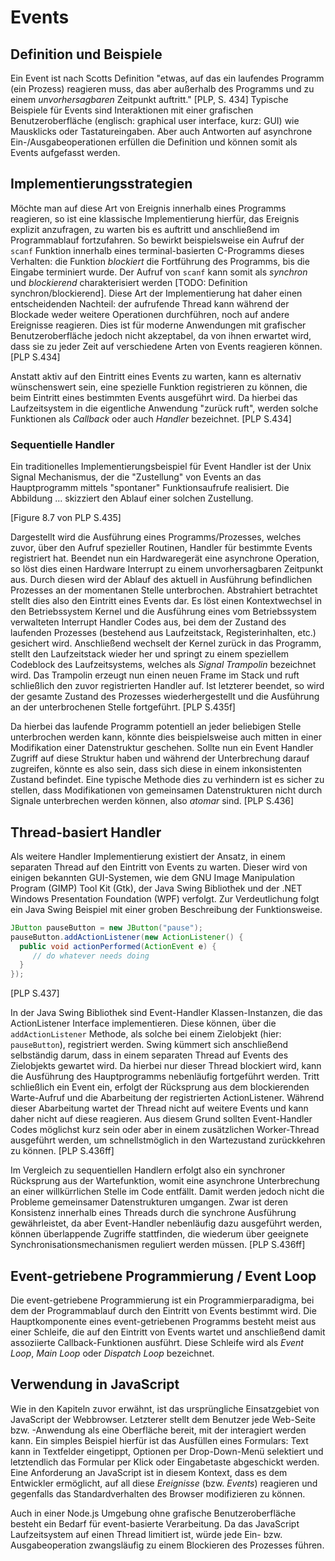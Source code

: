 # Events

## Definition und Beispiele
Ein Event ist nach Scotts Definition "etwas, auf das ein laufendes Programm (ein Prozess) reagieren muss, das aber außerhalb des Programms und zu einem *unvorhersagbaren* Zeitpunkt auftritt." [PLP, S. 434] Typische Beispiele für Events sind Interaktionen mit einer grafischen Benutzeroberfläche (englisch: graphical user interface, kurz: GUI) wie Mausklicks oder Tastatureingaben. Aber auch Antworten auf asynchrone Ein-/Ausgabeoperationen erfüllen die Definition und können somit als Events aufgefasst werden.

## Implementierungsstrategien
Möchte man auf diese Art von Ereignis innerhalb eines Programms reagieren, so ist eine klassische Implementierung hierfür, das Ereignis explizit anzufragen, zu warten bis es auftritt und anschließend im Programmablauf fortzufahren. So bewirkt beispielsweise ein Aufruf der `scanf` Funktion innerhalb eines terminal-basierten C-Programms dieses Verhalten: die Funktion *blockiert* die Fortführung des Programms, bis die Eingabe terminiert wurde. Der Aufruf von `scanf` kann somit als *synchron* und *blockierend* charakterisiert werden [TODO: Definition synchron/blockierend]. Diese Art der Implementierung hat daher einen entscheidenden Nachteil: der aufrufende Thread kann während der Blockade weder weitere Operationen durchführen, noch auf andere Ereignisse reagieren. Dies ist für moderne Anwendungen mit grafischer Benutzeroberfläche jedoch nicht akzeptabel, da von ihnen erwartet wird, dass sie zu jeder Zeit auf verschiedene Arten von Events reagieren können. [PLP S.434]

Anstatt aktiv auf den Eintritt eines Events zu warten, kann es alternativ wünschenswert sein, eine spezielle Funktion registrieren zu können, die beim Eintritt eines bestimmten Events ausgeführt wird. Da hierbei das Laufzeitsystem in die eigentliche Anwendung "zurück ruft", werden solche Funktionen als *Callback* oder auch *Handler* bezeichnet. [PLP S.434]

### Sequentielle Handler
Ein traditionelles Implementierungsbeispiel für Event Handler ist der Unix Signal Mechanismus, der die "Zustellung" von Events an das Hauptprogramm mittels "spontaner" Funktionsaufrufe realisiert. Die Abbildung ... skizziert den Ablauf einer solchen Zustellung.

[Figure 8.7 von PLP S.435]

Dargestellt wird die Ausführung eines Programms/Prozesses, welches zuvor, über den Aufruf spezieller Routinen, Handler für bestimmte Events registriert hat. Beendet nun ein Hardwaregerät eine asynchrone Operation, so löst dies einen Hardware Interrupt zu einem unvorhersagbaren Zeitpunkt aus. Durch diesen wird der Ablauf des aktuell in Ausführung befindlichen Prozesses an der momentanen Stelle unterbrochen. Abstrahiert betrachtet stellt dies also den Eintritt eines Events dar. Es löst einen Kontextwechsel in den Betriebssystem Kernel und die Ausführung eines vom Betriebssystem verwalteten Interrupt Handler Codes aus, bei dem der Zustand des laufenden Prozesses (bestehend aus Laufzeitstack, Registerinhalten, etc.) gesichert wird. Anschließend wechselt der Kernel zurück in das Programm, stellt den Laufzeitstack wieder her und springt zu einem speziellem Codeblock des Laufzeitsystems, welches als *Signal Trampolin* bezeichnet wird. Das Trampolin erzeugt nun einen neuen Frame im Stack und ruft schließlich den zuvor registrierten Handler auf. Ist letzterer beendet, so wird der gesamte Zustand des Prozesses wiederhergestellt und die Ausführung an der unterbrochenen Stelle fortgeführt. [PLP S.435f]

Da hierbei das laufende Programm potentiell an jeder beliebigen Stelle unterbrochen werden kann, könnte dies beispielsweise auch mitten in einer Modifikation einer Datenstruktur geschehen. Sollte nun ein Event Handler Zugriff auf diese Struktur haben und während der Unterbrechung darauf zugreifen, könnte es also sein, dass sich diese in einem inkonsistenten Zustand befindet. Eine typische Methode dies zu verhindern ist es sicher zu stellen, dass Modifikationen von gemeinsamen Datenstrukturen nicht durch Signale unterbrechen werden können, also *atomar* sind. [PLP S.436]

## Thread-basiert Handler
Als weitere Handler Implementierung existiert der Ansatz, in einem separaten Thread auf den Eintritt von Events zu warten. Dieser wird von einigen bekannten GUI-Systemen, wie dem GNU Image Manipulation Program (GIMP) Tool Kit (Gtk), der Java Swing Bibliothek und der .NET Windows Presentation Foundation (WPF) verfolgt. Zur Verdeutlichung folgt ein Java Swing Beispiel mit einer groben Beschreibung der Funktionsweise.

```java
JButton pauseButton = new JButton("pause");
pauseButton.addActionListener(new ActionListener() {
  public void actionPerformed(ActionEvent e) {
     // do whatever needs doing
  }
});
```
[PLP S.437]

In der Java Swing Bibliothek sind Event-Handler Klassen-Instanzen, die das ActionListener Interface implementieren. Diese können, über die `addActionListener` Methode, als solche bei einem Zielobjekt (hier: `pauseButton`), registriert werden. Swing kümmert sich anschließend selbständig darum, dass in einem separaten Thread auf Events des Zielobjekts gewartet wird. Da hierbei nur dieser Thread blockiert wird, kann die Ausführung des Hauptprogramms nebenläufig fortgeführt werden. Tritt schließlich ein Event ein, erfolgt der Rücksprung aus dem blockierenden Warte-Aufruf und die Abarbeitung der registrierten ActionListener. Während dieser Abarbeitung wartet der Thread nicht auf weitere Events und kann daher nicht auf diese reagieren. Aus diesem Grund sollten Event-Handler Codes möglichst kurz sein oder aber in einem zusätzlichen Worker-Thread ausgeführt werden, um schnellstmöglich in den Wartezustand zurückkehren zu können. [PLP S.436ff]

Im Vergleich zu sequentiellen Handlern erfolgt also ein synchroner Rücksprung aus der Wartefunktion, womit eine asynchrone Unterbrechung an einer willkürrlichen Stelle im Code entfällt. Damit werden jedoch nicht die Probleme gemeinsamer Datenstrukturen umgangen. Zwar ist deren Konsistenz innerhalb eines Threads durch die synchrone Ausführung gewährleistet, da aber Event-Handler nebenläufig dazu ausgeführt werden, können überlappende Zugriffe stattfinden, die wiederum über geeignete Synchronisationsmechanismen reguliert werden müssen. [PLP S.436ff]

## Event-getriebene Programmierung / Event Loop
Die event-getriebene Programmierung ist ein Programmierparadigma, bei dem der Programmablauf durch den Eintritt von Events bestimmt wird. Die Hauptkomponente eines event-getriebenen Programms besteht meist aus einer Schleife, die auf den Eintritt von Events wartet und anschließend damit assoziierte Callback-Funktionen ausführt. Diese Schleife wird als *Event Loop*, *Main Loop* oder *Dispatch Loop* bezeichnet.

## Verwendung in JavaScript
Wie in den Kapiteln zuvor erwähnt, ist das ursprüngliche Einsatzgebiet von JavaScript der Webbrowser. Letzterer stellt dem Benutzer jede Web-Seite bzw. -Anwendung als eine Oberfläche bereit, mit der interagiert werden kann. Ein simples Beispiel hierfür ist das Ausfüllen eines Formulars: Text kann in Textfelder eingetippt, Optionen per Drop-Down-Menü selektiert und letztendlich das Formular per Klick oder Eingabetaste abgeschickt werden. Eine Anforderung an JavaScript ist in diesem Kontext, dass es dem Entwickler ermöglicht, auf all diese *Ereignisse* (bzw. *Events*) reagieren und gegenfalls das Standardverhalten des Browser modifizieren zu können.

Auch in einer Node.js Umgebung ohne grafische Benutzeroberfläche besteht ein Bedarf für event-basierte Verarbeitung. Da das JavaScript Laufzeitsystem auf einen Thread limitiert ist, würde jede Ein- bzw. Ausgabeoperation zwangsläufig zu einem Blockieren des Prozesses führen.
